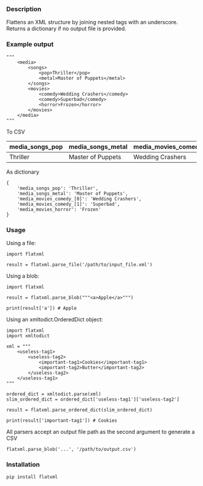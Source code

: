 ### Description

Flattens an XML structure by joining nested tags with an underscore.  Returns a dictionary if no output file is provided.


### Example output

	"""
		<media>
			<songs>
				<pop>Thriller</pop>
				<metal>Master of Puppets</metal>
			</songs>
			<movies>
				<comedy>Wedding Crashers</comedy>
				<comedy>Superbad</comedy>
				<horror>Frozen</horror>
			</movies>
		</media>
    """

To CSV

| media_songs_pop | media_songs_metal | media_movies_comedy_[0] | media_movies_comedy_[1] | media_movies_horror |
| --------------- | ----------------- | ----------------------- | ----------------------- | ------------------- |
| Thriller        | Master of Puppets | Wedding Crashers        | Superbad                | Frozen              |

As dictionary

    {
        'media_songs_pop': 'Thriller',
        'media_songs_metal': 'Master of Puppets',
        'media_movies_comedy_[0]': 'Wedding Crashers',
        'media_movies_comedy_[1]': 'Superbad',
        'media_movies_horror': 'Frozen'
    }



### Usage

Using a file:

    import flatxml
    
    result = flatxml.parse_file('/path/to/input_file.xml')

Using a blob:

    import flatxml

    result = flatxml.parse_blob("""<a>Apple</a>""")

    print(result['a']) # Apple

Using an xmltodict.OrderedDict object:

    import flatxml
    import xmltodict

    xml = """
        <useless-tag1>
            <useless-tag2>
                <important-tag1>Cookies</important-tag1>
                <important-tag2>Butter</important-tag2>
            </useless-tag2>
        </useless-tag1>
    """

    ordered_dict = xmltodict.parse(xml)
    slim_ordered_dict = ordered_dict['useless-tag1']['useless-tag2']

    result = flatxml.parse_ordered_dict(slim_ordered_dict)

    print(result['important-tag1']) # Cookies


All parsers accept an output file path as the second argument to generate a CSV

    flatxml.parse_blob('...', '/path/to/output.csv')


### Installation

    pip install flatxml
